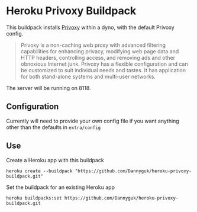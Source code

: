 # Heroku Privoxy Buildpack

This buildpack installs [Privoxy](https://www.privoxy.org/) within a dyno, with the default Privoxy config.

> Privoxy is a non-caching web proxy with advanced filtering capabilities for enhancing privacy, modifying web page data and HTTP headers, controlling access, and removing ads and other obnoxious Internet junk. Privoxy has a flexible configuration and can be customized to suit individual needs and tastes. It has application for both stand-alone systems and multi-user networks.

The server will be running on 8118.

## Configuration

Currently will need to provide your own config file if you want anything other than the defaults in `extra/config`

## Use

Create a Heroku app with this buildpack
```shell
heroku create --buildpack "https://github.com/Dannyguk/heroku-privoxy-buildpack.git"
```
Set the buildpack for an existing Heroku app

```shell
heroku buildpacks:set https://github.com/Dannyguk/heroku-privoxy-buildpack.git
```
